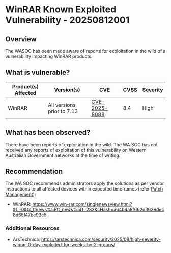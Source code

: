 # WinRAR Known Exploited Vulnerability - 20250812001

## Overview

The WASOC has been made aware of reports for exploitation in the wild of a vulnerability impacting WinRAR products.

## What is vulnerable?

| Product(s) Affected | Version(s) | CVE | CVSS | Severity | 
| ------------------- | ---------- | ----------------------------------------------------------------------------------------------------------------------------------------- | ------------- | --------------------------------------------------------------- |
| WinRAR      | All versions prior to 7.13    | [CVE-2025-8088](https://nvd.nist.gov/vuln/detail/CVE-2025-8088)                                                                         | 8.4           | High |


## What has been observed?

There have been reports of exploitation in the wild.
The WA SOC has not received any reports of exploitation of this vulnerability on Western Australian Government networks at the time of writing.

## Recommendation

The WA SOC recommends administrators apply the solutions as per vendor instructions to all affected devices within expected timeframes (refer [Patch Management](../guidelines/patch-management.md)):

- WinRAR: <https://www.win-rar.com/singlenewsview.html?&L=0&tx_ttnews%5Btt_news%5D=283&cHash=a64b4a8f662d3639dec8d65f47bc93c5>

### Additional Resources

- ArsTechnica: <https://arstechnica.com/security/2025/08/high-severity-winrar-0-day-exploited-for-weeks-by-2-groups/>
